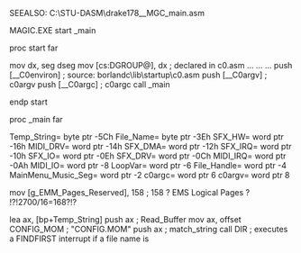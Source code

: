 


SEEALSO: C:\STU-DASM\drake178\__MGC_main.asm



MAGIC.EXE
start
_main





proc start far

mov     dx, seg dseg
mov     [cs:DGROUP@], dx                    ; declared in c0.asm
...
...
...
push    [__C0environ]                       ; source: borlandc\lib\startup\c0.asm
push    [__C0argv]                          ; c0argv
push    [__C0argc]                          ; c0argc
call    _main

endp start



proc _main far

Temp_String= byte ptr -5Ch
File_Name= byte ptr -3Eh
SFX_HW= word ptr -16h
MIDI_DRV= word ptr -14h
SFX_DMA= word ptr -12h
SFX_IRQ= word ptr -10h
SFX_IO= word ptr -0Eh
SFX_DRV= word ptr -0Ch
MIDI_IRQ= word ptr -0Ah
MIDI_IO= word ptr -8
LoopVar= word ptr -6
File_Handle= word ptr -4
MainMenu_Music_Seg= word ptr -2
c0argc= word ptr  6
c0argv= word ptr  8




mov     [g_EMM_Pages_Reserved], 158       ; 158 ? EMS Logical Pages ? !?!2700/16=168?!?


lea     ax, [bp+Temp_String]
push    ax                                ; Read_Buffer
mov     ax, offset CONFIG_MOM             ; "CONFIG.MOM"
push    ax                                ; match_string
call    DIR                               ; executes a FINDFIRST interrupt if a file name is

